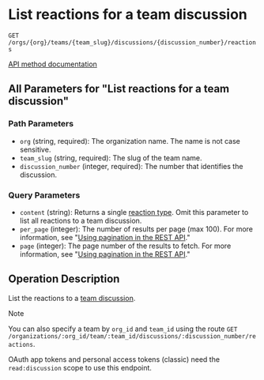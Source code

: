 # List reactions for a team discussion

`GET /orgs/{org}/teams/{team_slug}/discussions/{discussion_number}/reactions`

[API method documentation](https://docs.github.com/rest/reactions/reactions#list-reactions-for-a-team-discussion)

## All Parameters for "List reactions for a team discussion"

### Path Parameters

- `org` (string, required): The organization name. The name is not case sensitive.
- `team_slug` (string, required): The slug of the team name.
- `discussion_number` (integer, required): The number that identifies the discussion.
### Query Parameters

- `content` (string): Returns a single [reaction type](https://docs.github.com/rest/reactions/reactions#about-reactions). Omit this parameter to list all reactions to a team discussion.
- `per_page` (integer): The number of results per page (max 100). For more information, see "[Using pagination in the REST API](https://docs.github.com/rest/using-the-rest-api/using-pagination-in-the-rest-api)."
- `page` (integer): The page number of the results to fetch. For more information, see "[Using pagination in the REST API](https://docs.github.com/rest/using-the-rest-api/using-pagination-in-the-rest-api)."

## Operation Description

List the reactions to a [team discussion](https://docs.github.com/rest/teams/discussions#get-a-discussion).

> [!NOTE]
> You can also specify a team by `org_id` and `team_id` using the route `GET /organizations/:org_id/team/:team_id/discussions/:discussion_number/reactions`.

OAuth app tokens and personal access tokens (classic) need the `read:discussion` scope to use this endpoint.
